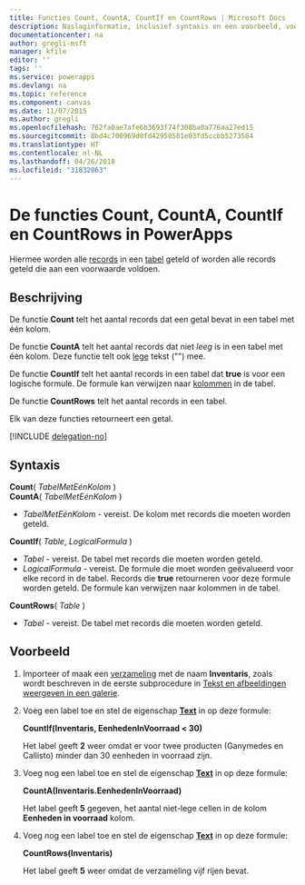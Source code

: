 ```yaml
---
title: Functies Count, CountA, CountIf en CountRows | Microsoft Docs
description: Naslaginformatie, inclusief syntaxis en een voorbeeld, voor de functies Count, CountA, CountIf en CountRows in PowerApps
documentationcenter: na
author: gregli-msft
manager: kfile
editor: ''
tags: ''
ms.service: powerapps
ms.devlang: na
ms.topic: reference
ms.component: canvas
ms.date: 11/07/2015
ms.author: gregli
ms.openlocfilehash: 762fa0ae7afe6b3693f74f308ba0a776aa27ed15
ms.sourcegitcommit: 8bd4c700969d0fd42950581e03fd5ccbb5273584
ms.translationtype: HT
ms.contentlocale: nl-NL
ms.lasthandoff: 04/26/2018
ms.locfileid: "31832063"
---
```

# <a name="count-counta-countif-and-countrows-functions-in-powerapps"></a>De functies Count, CountA, CountIf en CountRows in PowerApps
Hiermee worden alle [records](../working-with-tables.md#records) in een [tabel](../working-with-tables.md) geteld of worden alle records geteld die aan een voorwaarde voldoen.

## <a name="description"></a>Beschrijving
De functie **Count** telt het aantal records dat een getal bevat in een tabel met één kolom.

De functie **CountA** telt het aantal records dat niet *leeg* is in een tabel met één kolom. Deze functie telt ook [lege](function-isblank-isempty.md) tekst ("") mee.

De functie **CountIf** telt het aantal records in een tabel dat **true** is voor een logische formule.  De formule kan verwijzen naar [kolommen](../working-with-tables.md#columns) in de tabel.

De functie **CountRows** telt het aantal records in een tabel.

Elk van deze functies retourneert een getal.

[!INCLUDE [delegation-no](../../../includes/delegation-no.md)]

## <a name="syntax"></a>Syntaxis
**Count**( *TabelMetEénKolom* )<br>
**CountA**( *TabelMetEénKolom* )

* *TabelMetEénKolom* - vereist.  De kolom met records die moeten worden geteld.  

**CountIf**( *Table*, *LogicalFormula* )

* *Tabel* - vereist.  De tabel met records die moeten worden geteld.
* *LogicalFormula* - vereist.  De formule die moet worden geëvalueerd voor elke record in de tabel.  Records die **true** retourneren voor deze formule worden geteld.  De formule kan verwijzen naar kolommen in de tabel.

**CountRows**( *Table* )

* *Tabel* - vereist.  De tabel met records die moeten worden geteld.

## <a name="example"></a>Voorbeeld
1. Importeer of maak een [verzameling](../working-with-data-sources.md#collections) met de naam **Inventaris**, zoals wordt beschreven in de eerste subprocedure in [Tekst en afbeeldingen weergeven in een galerie](../show-images-text-gallery-sort-filter.md).
2. Voeg een label toe en stel de eigenschap **[Text](../controls/properties-core.md)** in op deze formule:
   
    **CountIf(Inventaris, EenhedenInVoorraad < 30)**
   
    Het label geeft **2** weer omdat er voor twee producten (Ganymedes en Callisto) minder dan 30 eenheden in voorraad zijn.
3. Voeg nog een label toe en stel de eigenschap **[Text](../controls/properties-core.md)** in op deze formule:
   
    **CountA(Inventaris.EenhedenInVoorraad)**
   
    Het label geeft **5** gegeven, het aantal niet-lege cellen in de kolom **Eenheden in voorraad** kolom.
4. Voeg nog een label toe en stel de eigenschap **[Text](../controls/properties-core.md)** in op deze formule:
   
    **CountRows(Inventaris)**
   
    Het label geeft **5** weer omdat de verzameling vijf rijen bevat.

